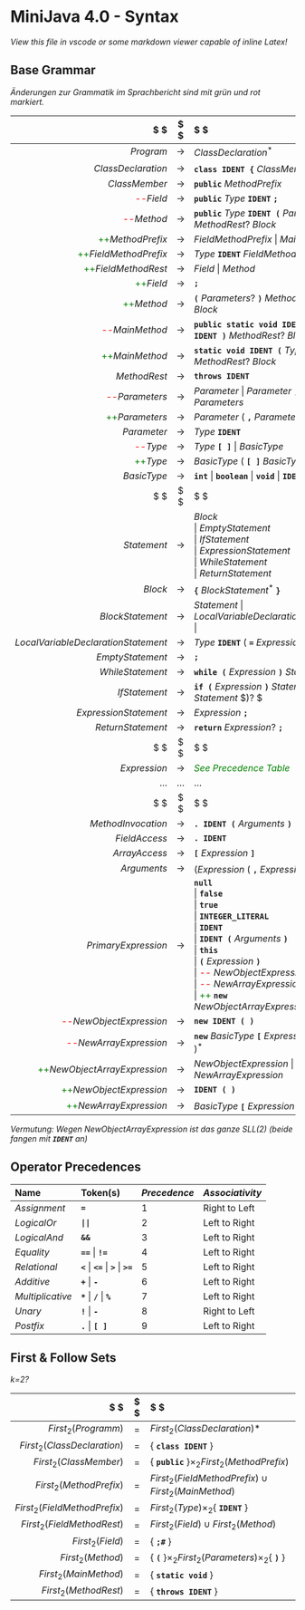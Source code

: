 # MiniJava 4.0 - Syntax
*View this file in vscode or some markdown viewer capable of inline Latex!*
## Base Grammar

*Änderungen zur Grammatik im Sprachbericht sind mit grün und rot markiert.*

$ $                                 | $ $   | $ $
---:                                | :---: |:---
$Program$                           | $\to$ | $ClassDeclaration^ \ast$
$ClassDeclaration$                  | $\to$ | **`class IDENT {`** $ClassMember^ \ast$ **`}`**
$ClassMember$                       | $\to$ | **`public`** $MethodPrefix$
<span style="color:red">--</span>$Field$ | $\to$ | **`public`** $Type$ **`IDENT`** **`;`**
<span style="color:red">--</span>$Method$ | $\to$ | **`public`** $Type$ **`IDENT (`** $Parameters?$ **`)`** $MethodRest ?$ $Block$
<span style="color:green">++</span>$MethodPrefix$ | $\to$ | $FieldMethodPrefix$ $\|$ $MainMethod$
<span style="color:green">++</span>$FieldMethodPrefix$ | $\to$ | $Type$ **`IDENT`** $FieldMethodRest$
<span style="color:green">++</span>$FieldMethodRest$ | $\to$ | $Field$ $\|$ $Method$
<span style="color:green">++</span>$Field$ | $\to$ | **`;`**
<span style="color:green">++</span>$Method$ | $\to$ | **`(`** $Parameters?$ **`)`** $MethodRest ?$ $Block$
<span style="color:red">--</span>$MainMethod$ | $\to$ | **`public static void IDENT (`** $Type$ **`IDENT )`** $MethodRest ?$ $Block$
<span style="color:green">++</span>$MainMethod$ | $\to$ | **`static void IDENT (`** $Type$ **`IDENT )`** $MethodRest ?$ $Block$
$MethodRest$                        | $\to$ | **`throws IDENT`**
<span style="color:red">--</span>$Parameters$ | $\to$ | $Parameter$ $\|$ $Parameter$ **`,`** $Parameters$
<span style="color:green">++</span>$Parameters$ | $\to$ | $Parameter$ $($ **`,`** $Parameter$ $)*$
$Parameter$                         | $\to$ | $Type$ **`IDENT`**
<span style="color:red">--</span>$Type$ | $\to$ | $Type$ **`[ ]`** $\|$ $BasicType$
<span style="color:green">++</span>$Type$ | $\to$ | $BasicType$ $($ **`[ ]`** $BasicType$ $)*$
$BasicType$                         | $\to$ | **`int`** $\|$ **`boolean`** $\|$ **`void`** $\|$ **`IDENT`** $\|$ 
$ $                                 | $ $   | $ $
$Statement$                         | $\to$ | $Block$ <br/>$\|$ $EmptyStatement$ <br/>$\|$ $IfStatement$ <br/>$\|$ $ExpressionStatement$ <br/>$\|$ $WhileStatement$ <br/>$\|$ $ReturnStatement$
$Block$                             | $\to$ | **`{`** $BlockStatement^ \ast$ **`}`**
$BlockStatement$                    | $\to$ | $Statement$ $\|$ $LocalVariableDeclarationStatement$ $\|$
$LocalVariableDeclarationStatement$ | $\to$ | $Type$ **`IDENT`** $($ **`=`** $Expression )?$ **`;`**
$EmptyStatement$                    | $\to$ | **`;`**
$WhileStatement$                    | $\to$ | **`while (`** $Expression$ **`)`** $Statement$
$IfStatement$                       | $\to$ | **`if (`** $Expression$ **`)`** $Statement$ $($ **`else`** $Statement$ $)?    $ 
$ExpressionStatement$               | $\to$ | $Expression$ **`;`**
$ReturnStatement$                   | $\to$ | **`return`** $Expression ?$ **`;`**
$ $                                 | $ $   | $ $
$Expression$                        | $\to$ | <span style="color:green">*See Precedence Table*</span>
$\dots$                             | $\dots$   | $\dots$
$ $                                 | $ $   | $ $
$MethodInvocation$                  | $\to$ | **`. IDENT (`** $Arguments$ **`)`**
$FieldAccess$                       | $\to$ | **`. IDENT`**
$ArrayAccess$                       | $\to$ | **`[`** $Expression$ **`]`**
$Arguments$                         | $\to$ | $( Expression$ $($ **`,`** $Expression)^ \ast)?$
$PrimaryExpression$                 | $\to$ | **`null`** <br/>$\|$ **`false`** <br/>$\|$ **`true`** <br/>$\|$ **`INTEGER_LITERAL`** <br/>$\|$ **`IDENT`** <br/>$\|$ **`IDENT (`** $Arguments$ **`)`** <br/>$\|$  **`this`** <br/>$\|$  **`(`** $Expression$ **`)`** <br/>$\|$ <span style="color:red">--</span> $NewObjectExpression$ <br/>$\|$ <span style="color:red">--</span> $NewArrayExpression$ <br/>$\|$ <span style="color:green">++</span> **`new`** $NewObjectArrayExpression$
<span style="color:red">--</span>$NewObjectExpression$ | $\to$ | **`new IDENT ( )`**
<span style="color:red">--</span>$NewArrayExpression$ | $\to$ | **`new`** $BasicType$ **`[`** $Expression$ **`]`** $($ **`[ ]`** $)^ \ast$
<span style="color:green">++</span>$NewObjectArrayExpression$ | $\to$ | $NewObjectExpression$ $\|$ $NewArrayExpression$
<span style="color:green">++</span>$NewObjectExpression$ | $\to$ | **`IDENT ( )`**
<span style="color:green">++</span>$NewArrayExpression$ | $\to$ | $BasicType$ **`[`** $Expression$ **`]`** $($ **`[ ]`** $)^ \ast$


*Vermutung: Wegen NewObjectArrayExpression ist das ganze SLL(2) (beide fangen mit **`IDENT`** an)*

## Operator Precedences

**Name**                            | **Token(s)**                                      | *Precedence* | *Associativity*
:---                                |:---                                               | :---         | :---
$Assignment$                        | **`=`**                                           | $1$          | Right to Left
$LogicalOr$                         | **`\|\|`**                                        | $2$          | Left to Right
$LogicalAnd$                        | **`&&`**                                          | $3$          | Left to Right
$Equality$                          | **`==`** $\|$ **`!=`**                            | $4$          | Left to Right
$Relational$                        | **`<`** $\|$ **`<=`** $\|$ **`>`** $\|$ **`>=`**  | $5$          | Left to Right
$Additive$                          | **`+`** $\|$ **`-`**                              | $6$          | Left to Right
$Multiplicative$                    | **`*`** $\|$ **`/`** $\|$ **`%`**               | $7$          | Left to Right
$Unary$                             | **`!`** $\|$ **`-`**                            | $8$          | Right to Left
$Postfix$                           | **`.`** $\|$ **`[ ]`**                          | $9$          | Left to Right

## First & Follow Sets

*k=2?*

$ $                                 | $ $   | $ $
---:                                | :---: |:---
$First_2(Programm)$ | $=$ | $First_2(ClassDeclaration)$*
$First_2(ClassDeclaration)$ | $=$ | $\{$ **`class IDENT`** $\}$
$First_2(ClassMember)$ | $=$ | $\{$ **`public`** $\} \times_2 First_2(MethodPrefix)$ 
$First_2(MethodPrefix)$ | $=$ | $First_2(FieldMethodPrefix) \cup First_2(MainMethod)$ 
$First_2(FieldMethodPrefix)$ | $=$ | $First_2(Type) \times_2 \{$ **`IDENT`** $\}$
$First_2(FieldMethodRest)$ | $=$ | $First_2(Field) \cup First_2(Method)$
$First_2(Field)$ | $=$ | $\{$ **`;#`** $\}$
$First_2(Method)$ | $=$ | $\{$ **`(`** $\} \times_2 First_2(Parameters) \times_2 \{$ **`)`** $\}$
$First_2(MainMethod)$ | $=$ | $\{$ **`static void`** $\}$
$First_2(MethodRest)$ | $=$ | $\{$ **`throws IDENT`** $\}$